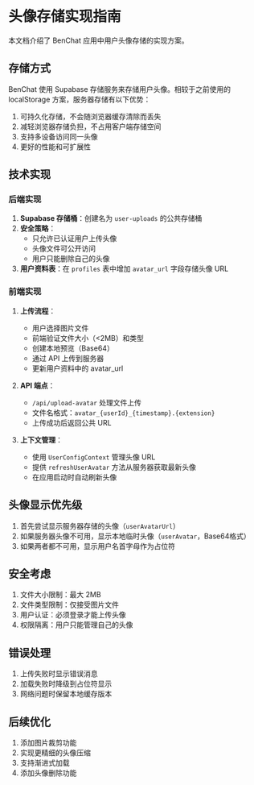 # 头像存储实现指南

本文档介绍了 BenChat 应用中用户头像存储的实现方案。

## 存储方式

BenChat 使用 Supabase 存储服务来存储用户头像。相较于之前使用的 localStorage 方案，服务器存储有以下优势：

1. 可持久化存储，不会随浏览器缓存清除而丢失
2. 减轻浏览器存储负担，不占用客户端存储空间
3. 支持多设备访问同一头像
4. 更好的性能和可扩展性

## 技术实现

### 后端实现

1. **Supabase 存储桶**：创建名为 `user-uploads` 的公共存储桶
2. **安全策略**：
   - 只允许已认证用户上传头像
   - 头像文件可公开访问
   - 用户只能删除自己的头像
3. **用户资料表**：在 `profiles` 表中增加 `avatar_url` 字段存储头像 URL

### 前端实现

1. **上传流程**：
   - 用户选择图片文件
   - 前端验证文件大小（<2MB）和类型
   - 创建本地预览（Base64）
   - 通过 API 上传到服务器
   - 更新用户资料中的 avatar_url

2. **API 端点**：
   - `/api/upload-avatar` 处理文件上传
   - 文件名格式：`avatar_{userId}_{timestamp}.{extension}`
   - 上传成功后返回公共 URL

3. **上下文管理**：
   - 使用 `UserConfigContext` 管理头像 URL
   - 提供 `refreshUserAvatar` 方法从服务器获取最新头像
   - 在应用启动时自动刷新头像

## 头像显示优先级

1. 首先尝试显示服务器存储的头像（`userAvatarUrl`）
2. 如果服务器头像不可用，显示本地临时头像（`userAvatar`，Base64格式）
3. 如果两者都不可用，显示用户名首字母作为占位符

## 安全考虑

1. 文件大小限制：最大 2MB
2. 文件类型限制：仅接受图片文件
3. 用户认证：必须登录才能上传头像
4. 权限隔离：用户只能管理自己的头像

## 错误处理

1. 上传失败时显示错误消息
2. 加载失败时降级到占位符显示
3. 网络问题时保留本地缓存版本

## 后续优化

1. 添加图片裁剪功能
2. 实现更精细的头像压缩
3. 支持渐进式加载
4. 添加头像删除功能
